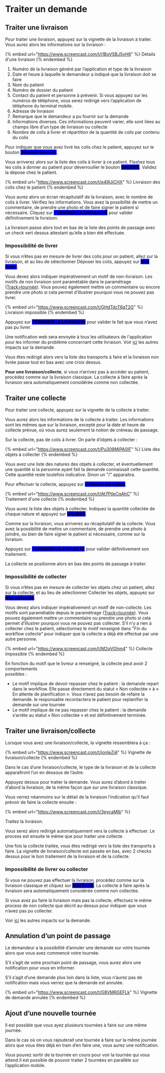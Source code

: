 # Traiter un demande

## Traiter une livraison

Pour traiter une livraison, appuyez sur la vignette de la livraison à traiter. Vous aurez alors les informations sur la livraison :

{% embed url="https://www.screencast.com/t/j1BoVSBJ5vH6" %}
Détails d'une livraison
{% endembed %}

1. Numéro de la livraison généré par l’application et type de la livraison
2. Date et heure à laquelle le demandeur a indiqué que la livraison doit se faire
3. Nom du patient
4. Numéro de dossier du patient
5. Contact du patient et personne à prévenir. Si vous appuyez sur les numéros de téléphone, vous serez redirigé vers l’application de téléphone du terminal mobile.
6. Adresse de livraison
7. Remarque que le demandeur a pu fournir sur la demande
8. Informations diverses. Ces informations peuvent varier, elle sont liées au champs libre d'un type de livraison ou collecte
9. Nombre de colis à livrer et répartition de la quantité de colis par contenu du colis

Pour indiquer que vous avez livré les colis chez le patient, appuyez sur le bouton <mark style="background-color:blue;">**Déposer les colis**</mark>.

Vous arriverez alors sur la liste des colis à livrer à ce patient. Flashez tous les colis à donner au patient pour déverrouiller le bouton <mark style="background-color:blue;">**VALIDER**</mark>. Validez la dépose chez le patient.

{% embed url="https://www.screencast.com/t/e49UiCHX" %}
Livraison des colis chez le patient
{% endembed %}

Vous aurez alors un écran récapitulatif de la livraison, avec le nombre de colis à livrer. Vérifiez les informations. Vous avez la possibilité de mettre un commentaire, de prendre une photo et de faire signer le patient si nécessaire. Cliquez sur <mark style="background-color:blue;">**TERMINER LA LIVRAISON**</mark> pour valider définitivement la livraison.

La livraison passe alors tout en bas de la liste des points de passage avec un check vert dessus attestant qu’elle a bien été effectuée.

### Impossibilité de livrer

Si vous n’êtes pas en mesure de livrer des colis pour un patient, allez sur la livraison, et au lieu de sélectionner Déposer les colis, appuyez sur <mark style="background-color:blue;">**Non livrée**</mark>.

Vous devez alors indiquer impérativement un motif de non-livraison. Les motifs de non livraison sont paramétable dans le paramétrage ([Track>tournée](../parametrage/tournees.md)). Vous pouvez également mettre un commentaire ou encore prendre une photo si cela permet d’illustrer pourquoi vous ne pouvez pas livrer.

{% embed url="https://www.screencast.com/t/GHdTdcT6qT2G" %}
Livraison impossible
{% endembed %}

Appuyez sur <mark style="background-color:blue;">**TERMINER LA LIVRAISON**</mark> pour valider le fait que vous n’avez pas pu livrer.

Une notification web sera envoyée à tous les utilisateurs de l'application pour les informer du problème concernant cette livraison. Voir [ici](../fonctionnalites-web/demandes/suivre-le-traitement-dune-demande-de-livraison.md#livraison-non-livree) les autres impacts sur la demande.

Vous êtes redirigé alors vers la liste des transports à faire et la livraison non livrée passe tout en bas avec une croix dessus.

**Pour une livraison/collecte**, si vous n’arrivez pas à accéder au patient, procédez comme sur la livraison classique. La collecte à faire après la livraison sera automatiquement considérée comme non collectée.

## Traiter une collecte

Pour traiter une collecte, appuyez sur la vignette de la collecte à traiter.

Vous aurez alors les informations de la collecte à traiter. Les informations sont les mêmes que sur la livraison, excepté pour la date et heure de collecte prévue, où vous aurez seulement la notion de créneau de passage.

Sur la collecte, pas de colis à livrer. On parle d’objets à collecter :&#x20;

{% embed url="https://www.screencast.com/t/Pu309MjPA0IF" %}
Liste des objets à collecter
{% endembed %}

Vous avez une liste des natures des objets à collecter, et éventuellement une quantité si la personne ayant fait la demande connaissait cette quantité. Cette quantité reste toutefois indicative. Sinon un "/" apparaitra.

Pour effectuer la collecte, appuyez sur <mark style="background-color:blue;">**Collecter les objets**</mark>.

{% embed url="https://www.screencast.com/t/At7PtleCqAhC" %}
Traitement d'une collecte
{% endembed %}

Vous aurez la liste des objets à collecter. Indiquez la quantité collectée de chaque nature et appuyez sur <mark style="background-color:blue;">**VALIDER**</mark>.

Comme sur la livraison, vous arriverez au récapitulatif de la collecte. Vous avez la possibilité de mettre un commentaire, de prendre une photo à joindre, ou bien de faire signer le patient si nécessaire, comme sur la livraison.

Appuyez sur <mark style="background-color:blue;">**TERMINER LA COLLECTE**</mark> pour valider définitivement son traitement.

La collecte se positionne alors en bas des points de passage à traiter.

### Impossibilité de collecter

Si vous n’êtes pas en mesure de collecter les objets chez un patient, allez sur la collecte, et au lieu de sélectionner Collecter les objets, appuyez sur <mark style="background-color:blue;">**Non collectée**</mark>.

Vous devez alors indiquer impérativement un motif de non-collecte. Les motifs sont paramétable depuis le paramétrage ([Track>tournée](../parametrage/tournees.md#collectes-livraisons)). Vous pouvez également mettre un commentaire ou prendre une photo si cela permet d’illustrer pourquoi vous ne pouvez pas collecter. S’il n’y a rien à collecter chez le patient, sélectionnez le motif renseigné dans "Fin du workflow collecte" pour indiquer que la collecte a déjà été effectué par une autre personne.

{% embed url="https://www.screencast.com/t/M2qVGhm4" %}
Collecte impossible
{% endembed %}

En fonction du motif que le livreur a renseigné, la collecte peut avoir 2 comportements \
possibles :

* Le motif implique de devoir repasser chez le patient : la demande repart dans le workflow. Elle passe directement du statut « Non collectée » à « En attente de planification ». Vous n’avez pas besoin de refaire la demande. le responsable recontactera le patient pour replanifier la demande sur une tournée
* Le motif implique de ne pas repasser chez le patient : la demande s’arrête au statut « Non collectée » et est définitivement terminée.

## Traiter une livraison/collecte

Lorsque vous avez une livraison/collecte, la vignette ressemblera à ça :

{% embed url="https://www.screencast.com/t/jonIeZjA" %}
Vignette de livraison/collecte
{% endembed %}

Dans le cas d’une livraison/collecte, le type de la livraison et de la collecte apparaîtront l’un en dessous de l’autre.

Appuyez dessus pour traiter la demande. Vous aurez d’abord à traiter d’abord la livraison, de la même façon que sur une livraison classique.

Vous verrez néanmoins sur le détail de la livraison l’indication qu’il faut prévoir de faire la collecte ensuite :&#x20;

{% embed url="https://www.screencast.com/t/3pycaMIb" %}

Traitez la livraison.

Vous serez alors redirigé automatiquement vers la collecte à effectuer. Le process est ensuite le même que pour traiter une collecte.

Une fois la collecte traitée, vous êtes redirigé vers la liste des transports à faire. La vignette de livraison/collecte est passée en bas, avec 2 checks dessus pour le bon traitement de la livraison et de la collecte.

### Impossibilité de livrer ou collecter

Si vous ne pouvez pas effectuer la livraison, procédez comme sur la livraison classique et cliquez sur <mark style="background-color:blue;">**Non livrée**</mark>. La collecte à faire après la livraison sera automatiquement considérée comme non collectée.

Si vous avez pu faire la livraison mais pas la collecte, effectuez le même process de non collecte que décrit au-dessus pour indiquer que vous n’avez pas pu collecter.&#x20;

Voir [ici](../fonctionnalites-web/demandes/suivre-le-traitement-dune-demande-de-livraison-collecte.md) les autres impacts sur la demande.

## Annulation d’un point de passage

Le demandeur a la possibilité d’annuler une demande sur votre tournée alors que vous avez commencé votre tournée.

S’il s’agit de votre prochain point de passage, vous aurez alors une notification pour vous en informer.

S’il s’agit d’une demande plus loin dans la liste, vous n’aurez pas de notification mais vous verrez que la demande est annulée.

{% embed url="https://www.screencast.com/t/G8VMRGEFLk" %}
Vignette de demande annulée
{% endembed %}

## Ajout d’une nouvelle tournée

Il est possible que vous ayez plusieurs tournées à faire sur une même journée.

Dans le cas où on vous rajouterait une tournée à faire sur la même journée alors que vous êtes déjà en train d’en faire une, vous aurez une notification.

Vous pouvez sortir de la tournée en cours pour voir la tournée qui vous attend.Il est possible de pouvoir traiter 2 tournées en parallèle sur l’application mobile.
